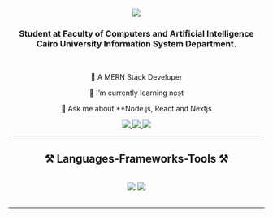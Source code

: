 
<h1 align="center">
    <img src="https://readme-typing-svg.herokuapp.com/?font=Righteous&size=35&center=true&vCenter=true&width=500&height=70&duration=4000&lines=Hi+There!+👋;+I'm+Mina+Emad!;" />
</h1>

<h3 align="center">Student at Faculty of Computers and Artificial Intelligence Cairo University Information System Department.</h3>

<br/>

<div align="center">
 
 🔭 A MERN Stack Developer
 
 🌱 I’m currently learning nest

💬 Ask me about **Node.js, React and Nextjs 


 </div>
 
<div align="center"> 
  <a href="mailto:minaemad240@gmail.com">
    <img src="https://img.shields.io/badge/Gmail-333333?style=for-the-badge&logo=gmail&logoColor=red" />
  </a>
  <a href="https://www.linkedin.com/in/mina-emad-619a9b30a" target="_blank">
    <img src="https://img.shields.io/badge/LinkedIn-0077B5?style=for-the-badge&logo=linkedin&logoColor=white" target="_blank" />
  </a>
  <a href="" target="_blank">
     <img src="https://img.shields.io/badge/Portfolio-FF5722?style=for-the-badge&logo=todoist&logoColor=white" target="_blank" /> <!-- sqlite, safari, google-chrome are other good icon options -->
  </a>
</div>

 <hr/>
 
<h2 align="center">⚒️ Languages-Frameworks-Tools ⚒️</h2>
<br/>
<div align="center">
    <img src="https://skillicons.dev/icons?i=react,bootstrap,html,css,vscode,github,git,postman,jquery" />
    <img src="https://skillicons.dev/icons?i=nodejs,javascript,typescript,express,mongodb,cpp,nextjs,mysql,sequelize" /><br>
</div>

<br/>
<hr/>


